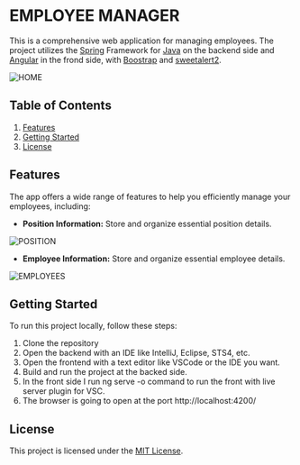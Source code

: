 # EMPLOYEE MANAGER

This is a comprehensive web application for managing employees. The project utilizes the [Spring](https://spring.io/) Framework for [Java](https://www.java.com/en/) on the backend side and [Angular](https://angular.io/) in the frond side, with [Boostrap](https://getbootstrap.com/) and [sweetalert2](https://sweetalert.js.org/).

![HOME](images/HOME.png)

## Table of Contents

1. [Features](#features)
2. [Getting Started](#getting-started)
3. [License](#license)

## Features

The app offers a wide range of features to help you efficiently manage your employees, including:

- **Position Information:** Store and organize essential position details.

![POSITION](images/POSITION.png)

- **Employee Information:** Store and organize essential employee details.

![EMPLOYEES](images/EMPLOYEES.png)

## Getting Started

To run this project locally, follow these steps:

1. Clone the repository
2. Open the backend with an IDE like IntelliJ, Eclipse, STS4, etc.
3. Open the frontend with a text editor like VSCode or the IDE you want.
4. Build and run the project at the backed side.
5. In the front side I run ng serve -o command to run the front with live server plugin for VSC.
6. The browser is going to open at the port http://localhost:4200/

## License

This project is licensed under the [MIT License](LICENSE).
